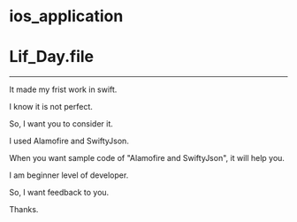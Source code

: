 # ios_application

# Lif_Day.file
--------------------------

It made my frist work in swift.

I know it is not perfect.

So, I want you to consider it.

I used Alamofire and SwiftyJson.

When you want sample code of "Alamofire and SwiftyJson", it will help you.

I am beginner level of developer.

So, I want feedback to you.

Thanks.
